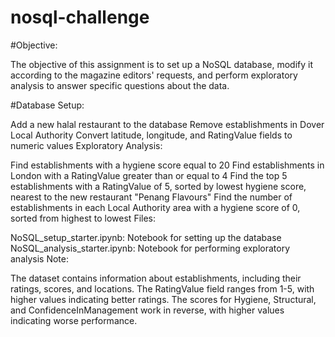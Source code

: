 # nosql-challenge
#Objective:

The objective of this assignment is to set up a NoSQL database, modify it according to the magazine editors' requests, and perform exploratory analysis to answer specific questions about the data.

#Database Setup:

Add a new halal restaurant to the database Remove establishments in Dover Local Authority Convert latitude, longitude, and RatingValue fields to numeric values Exploratory Analysis:

Find establishments with a hygiene score equal to 20 Find establishments in London with a RatingValue greater than or equal to 4 Find the top 5 establishments with a RatingValue of 5, sorted by lowest hygiene score, nearest to the new restaurant "Penang Flavours" Find the number of establishments in each Local Authority area with a hygiene score of 0, sorted from highest to lowest Files:

NoSQL_setup_starter.ipynb: Notebook for setting up the database NoSQL_analysis_starter.ipynb: Notebook for performing exploratory analysis Note:

The dataset contains information about establishments, including their ratings, scores, and locations. The RatingValue field ranges from 1-5, with higher values indicating better ratings. The scores for Hygiene, Structural, and ConfidenceInManagement work in reverse, with higher values indicating worse performance.
